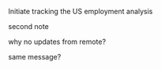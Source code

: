 Initiate tracking the US employment analysis

second note

why no updates from remote?

same message?
